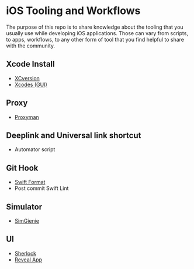 # iOS Tooling and Workflows
The purpose of this repo is to share knowledge about the tooling that you usually use while developing iOS applications. Those can vary from scripts, to apps, workflows, to any other form of tool that you find helpful to share with the community.


## Xcode Install

- [XCversion](https://github.com/xcpretty/xcode-install)
- [Xcodes (GUI)](https://github.com/RobotsAndPencils/xcodes) 

## Proxy 

- [Proxyman](https://proxyman.io/)


## Deeplink and Universal link shortcut 

- Automator script

## Git Hook 

- [Swift Format](https://github.com/phynet/iOS-Tooling/blob/main/post-commit)
- Post commit Swift Lint


## Simulator 

- [SimGienie](https://simgenie.app/) 

## UI

- [Sherlock](https://sherlock.inspiredcode.io/)
- [Reveal App](https://revealapp.com/) 


